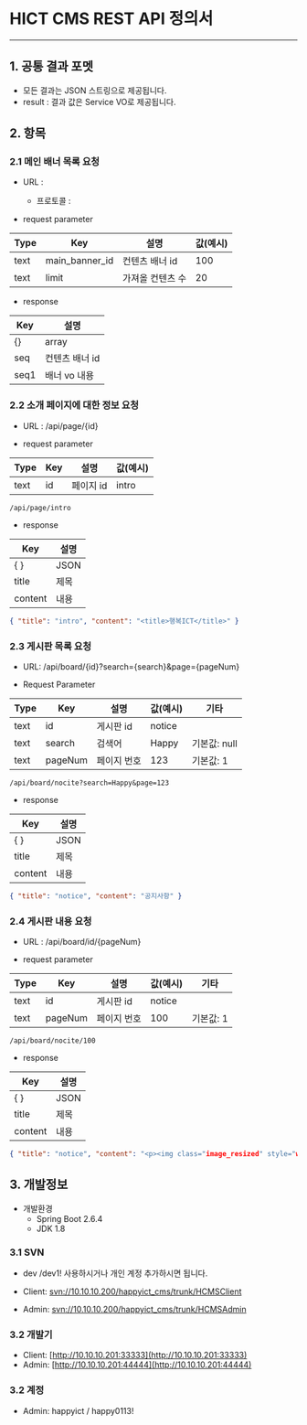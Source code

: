 # HICT CMS REST API 정의서

---

## 1. 공통 결과 포멧

- 모든 결과는 JSON 스트링으로 제공됩니다.
- result : 결과 값은 Service VO로 제공됩니다.

## 2. 항목

### 2.1 메인 배너 목록 요청

- URL :

  - 프로토콜 :

- request parameter

| Type | Key            | 설명             | 값(예시) |
| ---- | -------------- | ---------------- | -------- |
| text | main_banner_id | 컨텐츠 배너 id   | 100      |
| text | limit          | 가져올 컨텐츠 수 | 20       |

- response

| Key  | 설명           |
| ---- | -------------- |
| {}   | array          |
| seq  | 컨텐츠 배너 id |
| seq1 | 배너 vo 내용   |

### 2.2 소개 페이지에 대한 정보 요청

<!-- 클라이언트에서 서버로 api 요청 시 -->
<!-- Json 형식으로 단일 페이지 내용 가져오기 -->

- URL : /api/page/{id}

- request parameter

| Type | Key | 설명      | 값(예시) |
| ---- | --- | --------- | -------- |
| text | id  | 페이지 id | intro    |

```
/api/page/intro
```

- response

| Key     | 설명 |
| ------- | ---- |
| { }     | JSON |
| title   | 제목 |
| content | 내용 |

```json
{ "title": "intro", "content": "<title>행복ICT</title>" }
```

### 2.3 게시판 목록 요청

<!-- 클라이언트에서 서버로 api 요청 시 -->
<!-- Json 배열로 게시판 목록 가져오기 -->

- URL: /api/board/{id}?search={search}&page={pageNum}

- Request Parameter

| Type | Key     | 설명        | 값(예시) | 기타         |
| ---- | ------- | ----------- | -------- | ------------ |
| text | id      | 게시판 id   | notice   |              |
| text | search  | 검색어      | Happy    | 기본값: null |
| text | pageNum | 페이지 번호 | 123      | 기본값: 1    |

```
/api/board/nocite?search=Happy&page=123
```

- response

| Key     | 설명 |
| ------- | ---- |
| { }     | JSON |
| title   | 제목 |
| content | 내용 |

```json
{ "title": "notice", "content": "공지사항" }
```

### 2.4 게시판 내용 요청

<!-- 클라이언트에서 서버로 api 요청 시 -->
<!-- Json 형식으로 게시판 내용 가져오기 -->

- URL : /api/board/id/{pageNum}

- request parameter

| Type | Key     | 설명        | 값(예시) | 기타      |
| ---- | ------- | ----------- | -------- | --------- |
| text | id      | 게시판 id   | notice   |           |
| text | pageNum | 페이지 번호 | 100      | 기본값: 1 |

```
/api/board/nocite/100
```

- response

| Key     | 설명 |
| ------- | ---- |
| { }     | JSON |
| title   | 제목 |
| content | 내용 |

```json
{ "title": "notice", "content": "<p><img class="image_resized" style="width:28.18%;" src="/liveFile/notice-edit/happyFileView.do?fileName=20220307000000ABCD.jpg"></p><p>&nbsp;</p>" }
```

## 3. 개발정보

- 개발환경
  - Spring Boot 2.6.4
  - JDK 1.8

### 3.1 SVN

- dev /dev1! 사용하시거나 개인 계정 추가하시면 됩니다.

- Client: [svn://10.10.10.200/happyict_cms/trunk/HCMSClient](svn://10.10.10.200/happyict_cms/trunk/HCMSClient)
- Admin: [svn://10.10.10.200/happyict_cms/trunk/HCMSAdmin](svn://10.10.10.200/happyict_cms/trunk/HCMSAdmin)

### 3.2 개발기

- Client: [http://10.10.10.201:33333](http://10.10.10.201:33333)
- Admin: [http://10.10.10.201:44444](http://10.10.10.201:44444)

### 3.2 계정

- Admin: happyict / happy0113!
